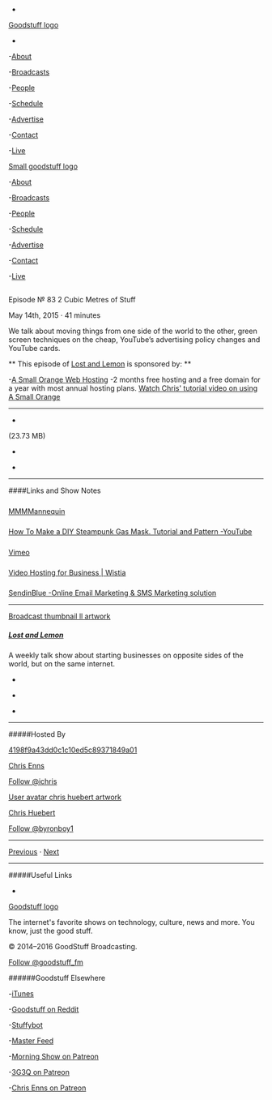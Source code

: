 

-
[Goodstuff logo](http://www.goodstuff.fm/)[](/assets/goodstuff_logo-17c1fe6f378352de5d7345f76152130b.svg)

-


-[About](/about)

-[Broadcasts](/broadcasts)

-[People](/people)

-[Schedule](/schedule)

-[Advertise](/advertise)

-[Contact](/contact)

-[Live](/live)


[Small goodstuff logo](http://www.goodstuff.fm/)[](/assets/small_goodstuff_logo-bf032e72b9ec41494f4d90905f1ad619.svg)


-[About](/about)

-[Broadcasts](/broadcasts)

-[People](/people)

-[Schedule](/schedule)

-[Advertise](/advertise)

-[Contact](/contact)

-[Live](/live)


##
Episode № 83
2 Cubic Metres of Stuff


May 14th, 2015
&middot;
41
minutes


We talk about moving things from one side of the world to the other, green screen techniques on the cheap, YouTube&rsquo;s advertising policy changes and YouTube cards.


**
This episode of
[Lost and Lemon](/ll)
is sponsored by:
**


-[A Small Orange Web Hosting](http://asmallorange.7eer.net/c/144877/177701/3107) -2 months free hosting and a free domain for a year with most annual hosting plans.  [Watch Chris' tutorial video on using A Small Orange](https://www.youtube.com/watch?v=_dQr69-dkbU)


------------------------------


-
[](http://podcasts-1.feedpress.co/10591/ll-83.mp3)(23.73 MB)

-
[](http://twitter.com/intent/tweet?text=Lost%20and%20Lemon%20%E2%84%96%2083%20on%20@goodstuff_fm%20-%20http://goodstuff.fm/ll/83)

-
[](http://www.facebook.com/sharer/sharer.php?u=http://goodstuff.fm/ll/83)


------------------------------


####Links and Show Notes

#####
[MMMMannequin](http://mmmmannequin.tumblr.com/)


#####
[How To Make a DIY Steampunk Gas Mask. Tutorial and Pattern -YouTube](https://www.youtube.com/watch?v=ePT1Sv3Mpnk)


#####
[Vimeo](https://vimeo.com/)


#####
[Video Hosting for Business | Wistia](http://wistia.com/)


#####
[SendinBlue -Online Email Marketing & SMS Marketing solution](https://www.sendinblue.com/?utm_source=adwords&utm_medium=cpc&utm_term=%5Bsendinblue%5D&utm_content=SendinBlue&utm_campaign=Eng_Canada_Search_SIB&gclid=CjwKEAjwj9GqBRCRlPram97Xk3ESJADrN7IeFBGTCq2JCnoeCEIu5zbdroMHCMmOY6mYaJjPSU19DBoCzczw_wcB)


------------------------------


[Broadcast thumbnail ll artwork](/ll)[](https://goodstuffs3.s3.amazonaws.com/uploads/broadcast/image/26/broadcast_thumbnail_ll_artwork.png)

##### [Lost and Lemon](/ll)


A weekly talk show about starting businesses on opposite sides of the world, but on the same internet.

-
[](https://itunes.apple.com/ca/podcast/lost-lemon-brothers-in-business/id467564174?mt=2)

-
[](http://feeds.goodstuff.fm/ll)

-
[](mailto:chris@goodstuff.fm?cc=sponsorship%40goodstuff.fm&subject=%5BGoodStuff%20FM%5D%20Sponsorship%20Inquiry%20for%20Lost%20and%20Lemon)


------------------------------


#####Hosted By


[4198f9a43dd0c1c10ed5c89371849a01](/people/chris-enns)[](http://gravatar.com/avatar/4198f9a43dd0c1c10ed5c89371849a01.png?s=300&r=pg)

[Chris Enns](/people/chris-enns)


[Follow @ichris](https://twitter.com/ichris)


[User avatar chris huebert artwork](/people/chris-huebert)[](https://goodstuffs3.s3.amazonaws.com/uploads/user/avatar/41/user_avatar_chris-huebert_artwork.png)

[Chris Huebert](/people/chris-huebert)


[Follow @byronboy1](https://twitter.com/byronboy1)


------------------------------


[Previous](/ll/82)
&middot;
[Next](/ll/84)


------------------------------


#####Useful Links

-
[](mailto:chris@goodstuff.fm?subject=%5BGoodstuff%20FM%5D%20Feedback%20for%20Lost%20and%20Lemon)


[Goodstuff logo](http://www.goodstuff.fm/)[](/assets/goodstuff_logo-17c1fe6f378352de5d7345f76152130b.svg)


The internet's favorite shows on technology, culture, news and more. You know, just the good stuff.


&copy; 2014&ndash;2016 GoodStuff Broadcasting.

[Follow @goodstuff_fm](https://twitter.com/goodstufffm)


######Goodstuff Elsewhere

-[iTunes](https://itunes.apple.com/us/artist/goodstuff-fm/id843385597?mt=2)

-[Goodstuff on Reddit](https://www.reddit.com/r/Goodstuff_fm/)

-[Stuffybot](http://stuffybot.goodstuff.fm)

-[Master Feed](/master/feed)

-[Morning Show on Patreon](https://www.patreon.com/morningshow)

-[3G3Q on Patreon](https://www.patreon.com/3g3q)

-[Chris Enns on Patreon](https://www.patreon.com/ichris)
